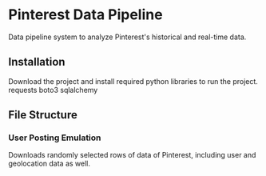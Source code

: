 # Pinterest Data Pipeline
Data pipeline system to analyze Pinterest's historical and real-time data.

## Installation
Download the project and install required python libraries to run the project.
requests
boto3
sqlalchemy

## File Structure
### User Posting Emulation
Downloads randomly selected rows of data of Pinterest, including user and geolocation data as well.
